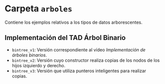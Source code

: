 # Carpeta `arboles`

Contiene los ejemplos relativos a los tipos de datos arborescentes.

## Implementación del TAD Árbol Binario

 * `bintree_v1`: Versión correspondiente al vídeo *Implementación de árboles binarios*.
 * `bintree_v2`: Versión cuyo constructor realiza copias de los nodos de los hijos izquierdo y derecho.
 * `bintree_v3`: Versión que utiliza punteros inteligentes para realizar copias.
 
